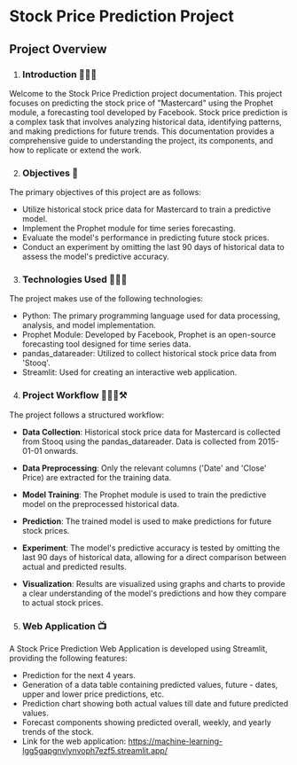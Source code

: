 # Stock Price Prediction Project 

## Project Overview

1. ### **Introduction** 🙋🏻‍♂️
Welcome to the Stock Price Prediction project documentation. This project focuses on predicting the stock price of "Mastercard" using the Prophet module, a forecasting tool developed by Facebook. Stock price prediction is a complex task that involves analyzing historical data, identifying patterns, and making predictions for future trends. This documentation provides a comprehensive guide to understanding the project, its components, and how to replicate or extend the work.

2. ### **Objectives** 🎯
The primary objectives of this project are as follows:

- Utilize historical stock price data for Mastercard to train a predictive model.
- Implement the Prophet module for time series forecasting.
- Evaluate the model's performance in predicting future stock prices.
- Conduct an experiment by omitting the last 90 days of historical data to assess the model's predictive accuracy.

3. ### **Technologies Used** 👨🏻‍💻
The project makes use of the following technologies:

- Python: The primary programming language used for data processing, analysis, and model implementation.
- Prophet Module: Developed by Facebook, Prophet is an open-source forecasting tool designed for time series data.
- pandas_datareader: Utilized to collect historical stock price data from 'Stooq'.
- Streamlit: Used for creating an interactive web application.

4. ### **Project Workflow** 👷🏻‍♂️⚒
The project follows a structured workflow:

- **Data Collection**: Historical stock price data for Mastercard is collected from Stooq using the pandas_datareader. Data is collected from 2015-01-01 onwards.

- **Data Preprocessing**: Only the relevant columns ('Date' and 'Close' Price) are extracted for the training data.

- **Model Training**: The Prophet module is used to train the predictive model on the preprocessed historical data.

- **Prediction**: The trained model is used to make predictions for future stock prices.

- **Experiment**: The model's predictive accuracy is tested by omitting the last 90 days of historical data, allowing for a direct comparison between actual and predicted results.

- **Visualization**: Results are visualized using graphs and charts to provide a clear understanding of the model's predictions and how they compare to actual stock prices.

5. ### **Web Application** 📺
A Stock Price Prediction Web Application is developed using Streamlit, providing the following features:

- Prediction for the next 4 years.
- Generation of a data table containing predicted values, future - dates, upper and lower price predictions, etc.
- Prediction chart showing both actual values till date and future predicted values.
- Forecast components showing predicted overall, weekly, and yearly trends of the stock.
- Link for the web application: https://machine-learning-lgg5gapgnvlynvoph7ezf5.streamlit.app/
